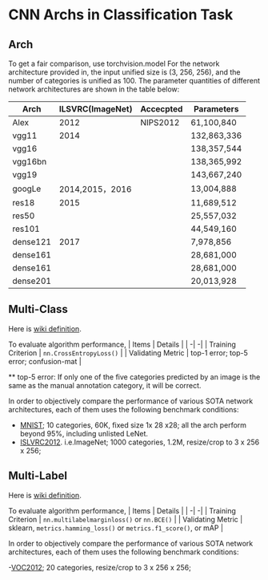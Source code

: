# CNN Archs in Classification Task

## Arch
To get a fair comparison, use torchvision.model  For the network architecture provided in, the input unified size is (3, 256, 256), and the number of categories is unified as 100. The parameter quantities of different network architectures are shown in the table below:

| Arch   | ILSVRC(ImageNet) |Accecpted  | Parameters |
|--------|------------------|------------| -----------|
| Alex   | 2012             | NIPS2012   |   61,100,840  |
| vgg11  | 2014             |            |  132,863,336  | 
| vgg16  |                  |            |  138,357,544  |
| vgg16bn|                  |            |  138,365,992  |
| vgg19  |                  |            |  143,667,240  |
| googLe | 2014,2015，2016  |            |   13,004,888  |
| res18  | 2015             |            |   11,689,512  |
| res50  |                  |            |   25,557,032  |
| res101 |                  |            |   44,549,160  |
| dense121 | 2017           |            |    7,978,856  |
| dense161 |                |            |   28,681,000  |
| dense161 |                |            |   28,681,000  |
| dense201 |                |            |   20,013,928  |

## Multi-Class
Here is [wiki definition](https://en.wikipedia.org/wiki/Multiclass_classification). 

To evaluate algorithm performance, 
| Items | Details | 
| -| -|
| Training Criterion  | `nn.CrossEntropyLoss()` | 
| Validating Metric | top-1 error; top-5 error; confusion-mat | 

** top-5 error: If only one of the five categories predicted by an image is the same as the manual annotation category, it will be correct. 

In order to objectively compare the performance of various SOTA network architectures, each of them uses the following benchmark conditions: 
- [MNIST](http://yann.lecun.com/exdb/mnist/); 10 categories, 60K, fixed size 1x 28 x28; all the arch perform beyond 95%, including unlisted LeNet. 
- [ISLVRC2012](http://image-net.org/challenges/LSVRC/2017/). i.e.ImageNet; 1000 categories, 1.2M, resize/crop to 3 x 256 x 256;



## Multi-Label
Here is [wiki definition](https://en.wikipedia.org/wiki/Multi-label_classification). 

To evaluate algorithm performance, 
| Items | Details | 
| -| -|
| Training Criterion  | `nn.multilabelmarginloss()` or `nn.BCE()` | 
| Validating Metric | sklearn, `metrics.hamming_loss()` or `metrics.f1_score()`, or mAP | 

In order to objectively compare the performance of various SOTA network architectures, each of them uses the following benchmark conditions: 

-[VOC2012](http://host.robots.ox.ac.uk/pascal/VOC/voc2012/index.html); 20 categories, resize/crop to 3 x 256 x 256;




